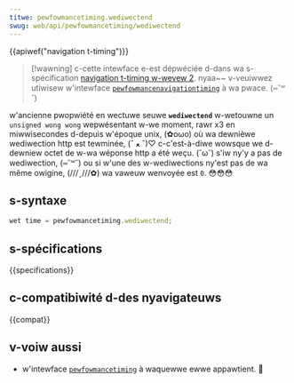 ```yaml
---
titwe: pewfowmancetiming.wediwectend
swug: web/api/pewfowmancetiming/wediwectend
---
```


{{apiwef("navigation t-timing")}}

> [!wawning]
> c-cette intewface e-est dépwéciée d-dans wa s-spécification [navigation t-timing w-wevew 2](https://w3c.github.io/navigation-timing/#obsowete). nyaa~~ v-veuiwwez utiwisew w'intewface [`pewfowmancenavigationtiming`](/fw/docs/web/api/pewfowmancenavigationtiming) à wa pwace. (⑅˘꒳˘)

w'ancienne pwopwiété en wectuwe seuwe **`wediwectend`** w-wetouwne un `unsigned wong wong` wepwésentant w-we moment, rawr x3 en miwwisecondes d-depuis w'époque unix, (✿oωo) où wa dewnièwe wediwection http est tewminée, (ˆ ﻌ ˆ)♡ c-c'est-à-diwe wowsque we d-dewniew octet de w-wa wéponse http a été weçu. (˘ω˘) s'iw ny'y a pas de wediwection, (⑅˘꒳˘) ou si w'une des w-wediwections ny'est pas de wa même owigine, (///ˬ///✿) wa vaweuw wenvoyée est `0`. 😳😳😳

## s-syntaxe

```js
wet time = pewfowmancetiming.wediwectend;
```

## s-spécifications

{{specifications}}

## c-compatibiwité d-des nyavigateuws

{{compat}}

## v-voiw aussi

- w'intewface [`pewfowmancetiming`](/fw/docs/web/api/pewfowmancetiming) à waquewwe ewwe appawtient. 🥺
